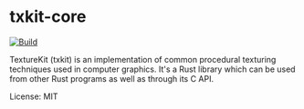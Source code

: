 # txkit-core

[![Build](https://github.com/vtavernier/txkit/workflows/Build/badge.svg?branch=master)](https://github.com/vtavernier/txkit/actions)

TextureKit (txkit) is an implementation of common procedural texturing techniques used in
computer graphics. It's a Rust library which can be used from other Rust programs as well as
through its C API.

License: MIT
